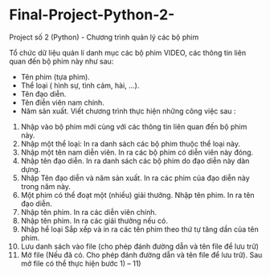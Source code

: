 # Final-Project-Python-2-
Project số 2 (Python) - Chương trình quản lý các bộ phim

Tổ chức dữ liệu quản lí danh mục các bộ phim VIDEO, các thông tin liên quan đến bộ phim này như
sau:
- Tên phim (tựa phim).
- Thể loại ( hình sự, tình cảm, hài, …).
- Tên đạo diễn.
- Tên điễn viên nam chính.
- Năm sản xuất.
Viết chương trình thực hiện những công việc sau :
1) Nhập vào bộ phim mới cùng với các thông tin liên quan đến bộ phim này.
2) Nhập một thể loại: In ra danh sách các bộ phim thuộc thể loại này.
3) Nhập một tên nam diễn viên. In ra các bộ phim có diễn viên này đóng.
4) Nhập tên đạo diễn. In ra danh sách các bộ phim do đạo diễn này dàn dựng.
5) Nhập Tên đạo diễn và năm sản xuất. In ra các phim của đạo diễn này trong năm này.
6) Một phim có thể đoạt một (nhiều) giải thưởng. Nhập tên phim. In ra tên đạo diễn.
7) Nhập tên phim. In ra các diễn viên chính.
8) Nhập tên phim. In ra các giải thưởng nếu có.
9) Nhập hể loại Sắp xếp và in ra các tên phim theo thứ tự tăng dần của tên phim.
10) Lưu danh sách vào file (cho phép đánh đường dẫn và tên file để lưu trữ)
11) Mở file (Nếu đã có. Cho phép đánh đường dẫn và tên file để lưu trữ). Sau mở file có thể thực
hiện bước 1) – 11)
